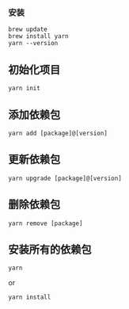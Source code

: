 ### 安装
```
brew update
brew install yarn
yarn --version
```

## 初始化项目
```
yarn init
```

## 添加依赖包
```
yarn add [package]@[version]
```

## 更新依赖包
```
yarn upgrade [package]@[version]
```

## 删除依赖包
```
yarn remove [package]
```

## 安装所有的依赖包
```
yarn
```
or
```
yarn install
```
